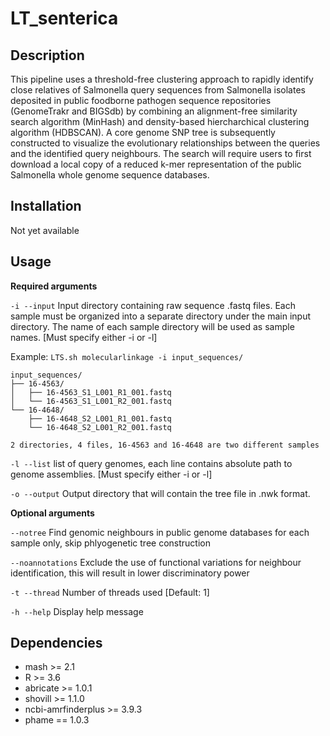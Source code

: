 # LT_senterica

## Description
This pipeline uses a threshold-free clustering approach to rapidly identify close relatives of Salmonella query sequences from Salmonella isolates deposited in public foodborne pathogen sequence repositories (GenomeTrakr and BIGSdb) by combining an alignment-free similarity search algorithm (MinHash) and density-based hiercharchical clustering algorithm (HDBSCAN). A core genome SNP tree is subsequently constructed to visualize the evolutionary relationships between the queries and the identified query neighbours. The search will require users to first download a local copy of a reduced k-mer representation of the public Salmonella whole genome sequence databases.

## Installation
Not yet available

## Usage

__Required arguments__

```-i --input``` Input directory containing raw sequence .fastq files. Each sample must be organized into a separate directory under the main input directory. The name of each sample directory will be used as sample names. [Must specify either -i or -l]

Example: ```LTS.sh molecularlinkage -i input_sequences/```

```
input_sequences/
├── 16-4563/
│   ├── 16-4563_S1_L001_R1_001.fastq
│   └── 16-4563_S1_L001_R2_001.fastq
└── 16-4648/
    ├── 16-4648_S2_L001_R1_001.fastq
    └── 16-4648_S2_L001_R2_001.fastq

2 directories, 4 files, 16-4563 and 16-4648 are two different samples
```

```-l --list```         list of query genomes, each line contains absolute path to genome assemblies. [Must specify either -i or -l]

```-o --output```       Output directory that will contain the tree file in .nwk format.

__Optional arguments__

```--notree```          Find genomic neighbours in public genome databases for each sample only, skip phlyogenetic tree construction

```--noannotations```   Exclude the use of functional variations for neighbour identification, this will result in lower discriminatory power

```-t --thread```       Number of threads used [Default: 1]

```-h --help```         Display help message

## Dependencies

* mash >= 2.1
* R >= 3.6
* abricate >= 1.0.1
* shovill >= 1.1.0
* ncbi-amrfinderplus >= 3.9.3
* phame == 1.0.3